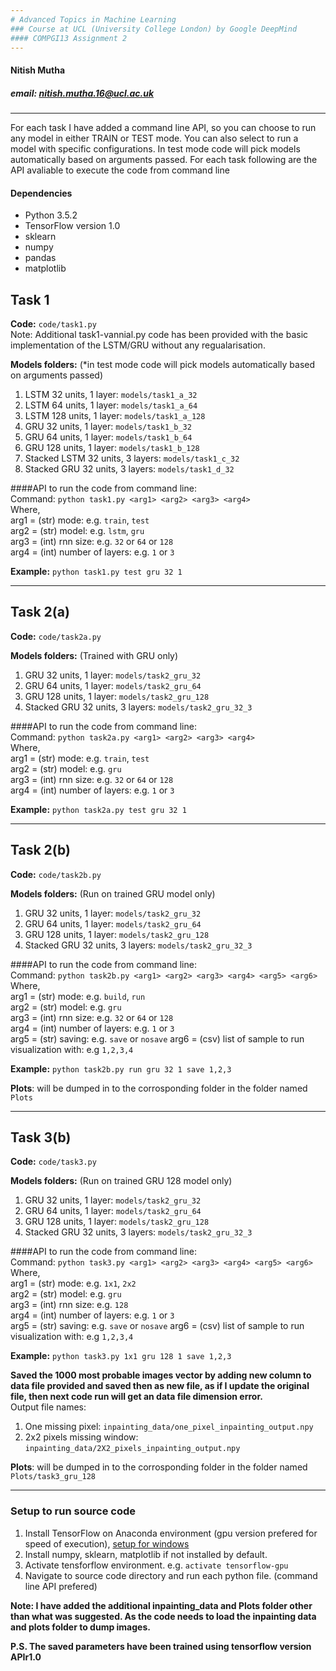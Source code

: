 ```yaml
---
# Advanced Topics in Machine Learning
### Course at UCL (University College London) by Google DeepMind  
#### COMPGI13 Assignment 2
---
```

#### Nitish Mutha

##### email: nitish.mutha.16@ucl.ac.uk 
---

For each task I have added a command line API, so you can choose to run any model in either TRAIN or TEST mode. You can also select to run a model with specific configurations. In test mode code will pick models automatically based on arguments passed. For each task following are the API avaliable to execute the code from command line  

#### Dependencies
* Python 3.5.2
* TensorFlow version 1.0  
* sklearn  
* numpy  
* pandas  
* matplotlib  



## Task 1
**Code:** `code/task1.py`  
Note: Additional task1-vannial.py code has been provided with the basic implementation of the LSTM/GRU without any regualarisation.

**Models folders:** (*in test mode code will pick models automatically based on arguments passed)  
1. LSTM 32 units, 1 layer: `models/task1_a_32`  
2. LSTM 64 units, 1 layer: `models/task1_a_64`  
3. LSTM 128 units, 1 layer: `models/task1_a_128`  
4. GRU 32 units, 1 layer: `models/task1_b_32`  
5. GRU 64 units, 1 layer: `models/task1_b_64`  
6. GRU 128 units, 1 layer: `models/task1_b_128`  
7. Stacked LSTM 32 units, 3 layers: `models/task1_c_32`  
8. Stacked GRU 32 units, 3 layers: `models/task1_d_32`  

####API to run the code from command line:  
Command: `python task1.py <arg1> <arg2> <arg3> <arg4>`  
Where,   
arg1 = (str) mode: e.g. `train`, `test`  
arg2 = (str) model: e.g. `lstm`, `gru`  
arg3 = (int) rnn size: e.g. `32` or `64` or `128`  
arg4 = (int) number of layers: e.g. `1` or `3`   

**Example:**
`python task1.py test gru 32 1`

---

## Task 2(a)
**Code:** `code/task2a.py`  

**Models folders:** (Trained with GRU only)  
1. GRU 32 units, 1 layer: `models/task2_gru_32`  
2. GRU 64 units, 1 layer: `models/task2_gru_64`  
3. GRU 128 units, 1 layer: `models/task2_gru_128`    
4. Stacked GRU 32 units, 3 layers: `models/task2_gru_32_3`  

####API to run the code from command line:  
Command: `python task2a.py <arg1> <arg2> <arg3> <arg4>`  
Where,   
arg1 = (str) mode: e.g. `train`, `test`  
arg2 = (str) model: e.g. `gru`  
arg3 = (int) rnn size: e.g. `32` or `64` or `128`  
arg4 = (int) number of layers: e.g. `1` or `3`   

**Example:**
`python task2a.py test gru 32 1`

---

## Task 2(b)
**Code:** `code/task2b.py`  

**Models folders:** (Run on trained GRU model only)  
1. GRU 32 units, 1 layer: `models/task2_gru_32`  
2. GRU 64 units, 1 layer: `models/task2_gru_64`  
3. GRU 128 units, 1 layer: `models/task2_gru_128`    
4. Stacked GRU 32 units, 3 layers: `models/task2_gru_32_3`  

####API to run the code from command line:  
Command: `python task2b.py <arg1> <arg2> <arg3> <arg4> <arg5> <arg6>`  
Where,   
arg1 = (str) mode: e.g. `build`, `run`  
arg2 = (str) model: e.g. `gru`  
arg3 = (int) rnn size: e.g. `32` or `64` or `128`  
arg4 = (int) number of layers: e.g. `1` or `3`   
arg5 = (str) saving: e.g. `save` or `nosave`
arg6 = (csv) list of sample to run visualization with: e.g `1,2,3,4`

**Example:**
`python task2b.py run gru 32 1 save 1,2,3`  

**Plots**:  will be dumped in to the corrosponding folder in the folder named `Plots`  

---

## Task 3(b)
**Code:** `code/task3.py`  

**Models folders:** (Run on trained GRU 128 model only)  
1. GRU 32 units, 1 layer: `models/task2_gru_32`  
2. GRU 64 units, 1 layer: `models/task2_gru_64`  
3. GRU 128 units, 1 layer: `models/task2_gru_128`    
4. Stacked GRU 32 units, 3 layers: `models/task2_gru_32_3`  

####API to run the code from command line:  
Command: `python task3.py <arg1> <arg2> <arg3> <arg4> <arg5> <arg6>`  
Where,   
arg1 = (str) mode: e.g. `1x1`, `2x2`  
arg2 = (str) model: e.g. `gru`  
arg3 = (int) rnn size: e.g. `128`  
arg4 = (int) number of layers: e.g. `1` or `3`   
arg5 = (str) saving: e.g. `save` or `nosave`
arg6 = (csv) list of sample to run visualization with: e.g `1,2,3,4`

**Example:**
`python task3.py 1x1 gru 128 1 save 1,2,3`  

**Saved the 1000 most probable images vector by adding new column to data file provided and saved then as new file, as if I update the original file, then next code run will get an data file dimension error.**  
Output file names:  
1. One missing pixel: `inpainting_data/one_pixel_inpainting_output.npy`  
2. 2x2 pixels missing window: `inpainting_data/2X2_pixels_inpainting_output.npy`  


**Plots**:  will be dumped in to the corrosponding folder in the folder named `Plots/task3_gru_128`  


---


### Setup to run source code  
1. Install TensorFlow on Anaconda environment (gpu version prefered for speed of execution), [setup for windows](https://nitishmutha.github.io/tensorflow/2017/01/22/TensorFlow-with-gpu-for-windows.html)
2. Install numpy, sklearn, matplotlib if not installed by default.  
3. Activate tensforflow environment. e.g. `activate tensorflow-gpu`
3. Navigate to source code directory and run each python file. (command line API prefered)


**Note: I have added the additional inpainting_data and Plots folder other than what was suggested. As the code needs to load the inpainting data and plots folder to dump images.**  

**P.S. The saved parameters have been trained using tensorflow version APIr1.0**

